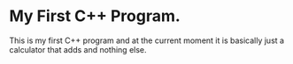# My First C++ Program.

This is my first C++ program and at the current moment it is basically just a calculator that adds and nothing else. 
